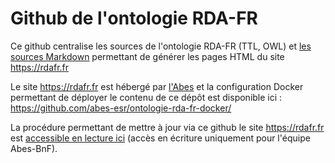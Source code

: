 # Github de l'ontologie RDA-FR

Ce github centralise les sources de l'ontologie RDA-FR (TTL, OWL) et [les sources Markdown](./siteweb/) permettant de générer les pages HTML du site https://rdafr.fr

Le site https://rdafr.fr est hébergé par [l'Abes](https://abes.fr) et la configuration Docker permettant de déployer le contenu de ce dépôt est disponible ici : https://github.com/abes-esr/ontologie-rda-fr-docker/

La procédure permettant de mettre à jour via ce github le site https://rdafr.fr est [accessible en lecture ici](https://docs.google.com/document/d/1uoeIcUm-9nqG_PXcpNWdT0V6C3CHLqCVSY7SsjRU7vg/edit?usp=sharing) (accès en écriture uniquement pour l'équipe Abes-BnF).
